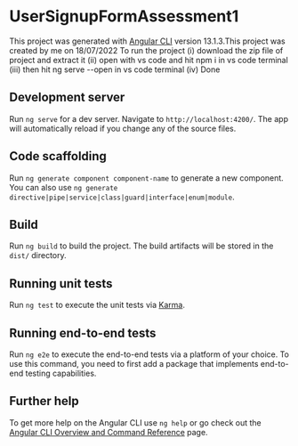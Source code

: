 # UserSignupFormAssessment1

This project was generated with [Angular CLI](https://github.com/angular/angular-cli) version 13.1.3.This project was created by me on 18/07/2022
To run the project
(i) download the zip file of project and extract it
(ii) open with vs code and hit npm i in vs code terminal
(iii) then hit ng serve --open in vs code terminal
(iv) Done

## Development server

Run `ng serve` for a dev server. Navigate to `http://localhost:4200/`. The app will automatically reload if you change any of the source files.

## Code scaffolding

Run `ng generate component component-name` to generate a new component. You can also use `ng generate directive|pipe|service|class|guard|interface|enum|module`.

## Build

Run `ng build` to build the project. The build artifacts will be stored in the `dist/` directory.

## Running unit tests

Run `ng test` to execute the unit tests via [Karma](https://karma-runner.github.io).

## Running end-to-end tests

Run `ng e2e` to execute the end-to-end tests via a platform of your choice. To use this command, you need to first add a package that implements end-to-end testing capabilities.

## Further help

To get more help on the Angular CLI use `ng help` or go check out the [Angular CLI Overview and Command Reference](https://angular.io/cli) page.
